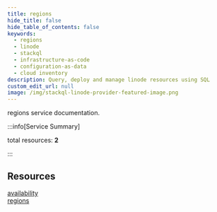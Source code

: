 ```yaml
---
title: regions
hide_title: false
hide_table_of_contents: false
keywords:
  - regions
  - linode
  - stackql
  - infrastructure-as-code
  - configuration-as-data
  - cloud inventory
description: Query, deploy and manage linode resources using SQL
custom_edit_url: null
image: /img/stackql-linode-provider-featured-image.png
---
```


regions service documentation.

:::info[Service Summary]

total resources: __2__  

:::

## Resources
<div class="row">
<div class="providerDocColumn">
<a href="/services/regions/availability/">availability</a>
</div>
<div class="providerDocColumn">
<a href="/services/regions/regions/">regions</a>
</div>
</div>